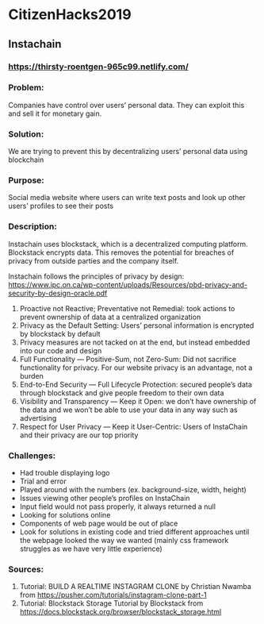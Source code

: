 # CitizenHacks2019

## Instachain
### https://thirsty-roentgen-965c99.netlify.com/

### Problem: 
Companies have control over users’ personal data. They can exploit this and sell it for monetary gain.

### Solution: 
We are trying to prevent this by decentralizing users’ personal data using blockchain

### Purpose: 
Social media website where users can write text posts and look up other users’ profiles to see their posts

### Description: 
Instachain uses blockstack, which is a decentralized computing platform. Blockstack encrypts data. This removes the potential for breaches of privacy from outside parties and the company itself.

Instachain follows the principles of privacy by design:
https://www.ipc.on.ca/wp-content/uploads/Resources/pbd-privacy-and-security-by-design-oracle.pdf
1. Proactive not Reactive; Preventative not Remedial: took actions to prevent ownership of data at a centralized organization 
2. Privacy as the Default Setting: Users’ personal information is encrypted by blockstack by default
3. Privacy measures are not tacked on at the end, but instead embedded into our code and design
4. Full Functionality — Positive-Sum, not Zero-Sum: Did not sacrifice functionality for privacy. For our website privacy is an advantage, not a burden
5. End-to-End Security — Full Lifecycle Protection: secured people’s data through blockstack and give people freedom to their own data
6. Visibility and Transparency — Keep it Open: we don’t have ownership of the data and we won’t be able to use your data in any way such as advertising
7. Respect for User Privacy — Keep it User-Centric: Users of InstaChain and their privacy are our top priority

### Challenges: 
- Had trouble displaying logo 
- Trial and error
- Played around with the numbers (ex. background-size, width, height)
- Issues viewing other people’s profiles on InstaChain
- Input field would not pass properly, it always returned a null
- Looking for solutions online
- Components of web page would be out of place
- Look for solutions in existing code and tried different approaches until the webpage looked the way we wanted (mainly css framework struggles as we have very little experience)

### Sources:
1. Tutorial: BUILD A REALTIME INSTAGRAM CLONE by Christian Nwamba from https://pusher.com/tutorials/instagram-clone-part-1
2. Tutorial: Blockstack Storage Tutorial by Blockstack from https://docs.blockstack.org/browser/blockstack_storage.html
